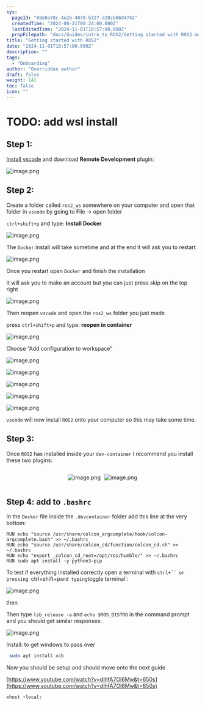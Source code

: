 ```yaml
---
sys:
  pageId: "89e0a78c-4e2b-4070-b327-d28cb0694742"
  createdTime: "2024-08-21T00:24:00.000Z"
  lastEditedTime: "2024-11-01T18:57:00.000Z"
  propFilepath: "docs/Guides/intro_to_ROS2/Getting started with ROS2.md"
title: "Getting started with ROS2"
date: "2024-11-01T18:57:00.000Z"
description: ""
tags:
  - "Onboarding"
author: "Overridden author"
draft: false
weight: 141
toc: false
icon: ""
---
```


# TODO: add wsl install

## Step 1:

[Install vscode](https://code.visualstudio.com/download) and download **Remote Development** plugin:

![image.png](https://prod-files-secure.s3.us-west-2.amazonaws.com/d518164a-d88e-44d1-a4ee-3adb3bd8bce0/efb52993-1881-4a40-b95e-6f020334f022/image.png?X-Amz-Algorithm=AWS4-HMAC-SHA256&X-Amz-Content-Sha256=UNSIGNED-PAYLOAD&X-Amz-Credential=ASIAZI2LB466S7XUW2PM%2F20250403%2Fus-west-2%2Fs3%2Faws4_request&X-Amz-Date=20250403T032446Z&X-Amz-Expires=3600&X-Amz-Security-Token=IQoJb3JpZ2luX2VjEHwaCXVzLXdlc3QtMiJGMEQCIFEWVOkX%2BusbQ2%2BzVub3xHbKfP%2FKvQJgief%2BTkaWGTYkAiAcz8Ds6ZDRlpM4G%2FtUeVF1QSgcE6CtG3HMEa9SAREbRiqIBAjk%2F%2F%2F%2F%2F%2F%2F%2F%2F%2F8BEAAaDDYzNzQyMzE4MzgwNSIM%2BYulK8fP1we0hd1GKtwD1xgRNUcYh6aDZOn%2Fqk%2F5x%2B54X76vu7XhS7l3SFjEZ4jnyaUUs%2Fx2XgaexD6MNV9M2PtFk4aG7WbebMoAVxGly%2BeRWAoSTcjarLYgL%2BjHBKpsIkWP26jFvqSOoN8mk%2FHnvjFGFRnaUpDaIsVvQMddFcvlSvgUfaEbRzxXrdbntpMVHaka6FPy4V3Y23shQc9dMbsdsEyxCafv%2BRtPkDhPkcAcGhygR%2B8js2mybuli6KUGLDF%2F6%2F1nSSgihMD%2BZXO9X6N2HrIkIWNB8Ru1xfI420Ghl4ymgZXcgoFFqOFxifPGPcSQ1En01wtjXuQ%2B9DONAzHdlIqEa6oNjOz6PpFFbX51mbvjJG988aCBecBPTRGFXzHxMbapc6%2Fk43qnMS0K66uLy4AyTdbVSsx7Oszuwu581Pr%2BucRCy85pnQAu1ueqi3gMRHZVrWikft1qA%2FZ8kIz0OIjQP7Q5Ou1bvu%2FoTzF2vP7Mf%2BB0%2Bzed9maQjkQxr3wnHuM1TOHfUnPgwwR3FcxMzwEyComXhxqC59kyOyz0d%2FavQEkZwGKag1ZkYvxT6Uf4w3OumXVKUF%2FH31gMLe1HYaZUdlkH3nFj8YRIkRLOvG7tq2jhAwS4g209IEWWsgikS5m1h38OwIsw4fu3vwY6pgFUi7yBLuC8yilF1ZcNelV69iK1Vt0Jh7f1L8QuGKLdL5FPRGnawLgrtmtvgdZRqcP46OtFNPVj1F2E1L2mTK%2B3p28HZ1G%2Fp6zQxByrzAmrTiEOgAz81qsmiFFMSzqBiud7sVplpvufkRqTfNvUsAJyubAyWMuK16srp8yqtmcBBy6ASHRwOOztFzpawPVSOXp1kLw862fVLk8yHGU6L2IDzWEObffy&X-Amz-Signature=fb42dc1f979f7f946f374bc93502db65487e68923b5faf4194975ebc571b0500&X-Amz-SignedHeaders=host&x-id=GetObject)

## Step 2:

Create a folder called `ros2_ws` somewhere on your computer and open that folder in `vscode` by going to File → open folder 

`ctrl+shift+p` and type: **Install Docker**

![image.png](https://prod-files-secure.s3.us-west-2.amazonaws.com/d518164a-d88e-44d1-a4ee-3adb3bd8bce0/2269dc0e-1cd5-47ff-bceb-c04ad9b2eab0/image.png?X-Amz-Algorithm=AWS4-HMAC-SHA256&X-Amz-Content-Sha256=UNSIGNED-PAYLOAD&X-Amz-Credential=ASIAZI2LB466S7XUW2PM%2F20250403%2Fus-west-2%2Fs3%2Faws4_request&X-Amz-Date=20250403T032446Z&X-Amz-Expires=3600&X-Amz-Security-Token=IQoJb3JpZ2luX2VjEHwaCXVzLXdlc3QtMiJGMEQCIFEWVOkX%2BusbQ2%2BzVub3xHbKfP%2FKvQJgief%2BTkaWGTYkAiAcz8Ds6ZDRlpM4G%2FtUeVF1QSgcE6CtG3HMEa9SAREbRiqIBAjk%2F%2F%2F%2F%2F%2F%2F%2F%2F%2F8BEAAaDDYzNzQyMzE4MzgwNSIM%2BYulK8fP1we0hd1GKtwD1xgRNUcYh6aDZOn%2Fqk%2F5x%2B54X76vu7XhS7l3SFjEZ4jnyaUUs%2Fx2XgaexD6MNV9M2PtFk4aG7WbebMoAVxGly%2BeRWAoSTcjarLYgL%2BjHBKpsIkWP26jFvqSOoN8mk%2FHnvjFGFRnaUpDaIsVvQMddFcvlSvgUfaEbRzxXrdbntpMVHaka6FPy4V3Y23shQc9dMbsdsEyxCafv%2BRtPkDhPkcAcGhygR%2B8js2mybuli6KUGLDF%2F6%2F1nSSgihMD%2BZXO9X6N2HrIkIWNB8Ru1xfI420Ghl4ymgZXcgoFFqOFxifPGPcSQ1En01wtjXuQ%2B9DONAzHdlIqEa6oNjOz6PpFFbX51mbvjJG988aCBecBPTRGFXzHxMbapc6%2Fk43qnMS0K66uLy4AyTdbVSsx7Oszuwu581Pr%2BucRCy85pnQAu1ueqi3gMRHZVrWikft1qA%2FZ8kIz0OIjQP7Q5Ou1bvu%2FoTzF2vP7Mf%2BB0%2Bzed9maQjkQxr3wnHuM1TOHfUnPgwwR3FcxMzwEyComXhxqC59kyOyz0d%2FavQEkZwGKag1ZkYvxT6Uf4w3OumXVKUF%2FH31gMLe1HYaZUdlkH3nFj8YRIkRLOvG7tq2jhAwS4g209IEWWsgikS5m1h38OwIsw4fu3vwY6pgFUi7yBLuC8yilF1ZcNelV69iK1Vt0Jh7f1L8QuGKLdL5FPRGnawLgrtmtvgdZRqcP46OtFNPVj1F2E1L2mTK%2B3p28HZ1G%2Fp6zQxByrzAmrTiEOgAz81qsmiFFMSzqBiud7sVplpvufkRqTfNvUsAJyubAyWMuK16srp8yqtmcBBy6ASHRwOOztFzpawPVSOXp1kLw862fVLk8yHGU6L2IDzWEObffy&X-Amz-Signature=8927341e613e9a4b84141e68a64cf7902cccf1c9c6e19af766bf220d136923f8&X-Amz-SignedHeaders=host&x-id=GetObject)

The `Docker` install will take sometime and at the end it will ask you to restart

![image.png](https://prod-files-secure.s3.us-west-2.amazonaws.com/d518164a-d88e-44d1-a4ee-3adb3bd8bce0/ed233f78-be33-4b1f-b89c-9c346c0e961e/image.png?X-Amz-Algorithm=AWS4-HMAC-SHA256&X-Amz-Content-Sha256=UNSIGNED-PAYLOAD&X-Amz-Credential=ASIAZI2LB466S7XUW2PM%2F20250403%2Fus-west-2%2Fs3%2Faws4_request&X-Amz-Date=20250403T032446Z&X-Amz-Expires=3600&X-Amz-Security-Token=IQoJb3JpZ2luX2VjEHwaCXVzLXdlc3QtMiJGMEQCIFEWVOkX%2BusbQ2%2BzVub3xHbKfP%2FKvQJgief%2BTkaWGTYkAiAcz8Ds6ZDRlpM4G%2FtUeVF1QSgcE6CtG3HMEa9SAREbRiqIBAjk%2F%2F%2F%2F%2F%2F%2F%2F%2F%2F8BEAAaDDYzNzQyMzE4MzgwNSIM%2BYulK8fP1we0hd1GKtwD1xgRNUcYh6aDZOn%2Fqk%2F5x%2B54X76vu7XhS7l3SFjEZ4jnyaUUs%2Fx2XgaexD6MNV9M2PtFk4aG7WbebMoAVxGly%2BeRWAoSTcjarLYgL%2BjHBKpsIkWP26jFvqSOoN8mk%2FHnvjFGFRnaUpDaIsVvQMddFcvlSvgUfaEbRzxXrdbntpMVHaka6FPy4V3Y23shQc9dMbsdsEyxCafv%2BRtPkDhPkcAcGhygR%2B8js2mybuli6KUGLDF%2F6%2F1nSSgihMD%2BZXO9X6N2HrIkIWNB8Ru1xfI420Ghl4ymgZXcgoFFqOFxifPGPcSQ1En01wtjXuQ%2B9DONAzHdlIqEa6oNjOz6PpFFbX51mbvjJG988aCBecBPTRGFXzHxMbapc6%2Fk43qnMS0K66uLy4AyTdbVSsx7Oszuwu581Pr%2BucRCy85pnQAu1ueqi3gMRHZVrWikft1qA%2FZ8kIz0OIjQP7Q5Ou1bvu%2FoTzF2vP7Mf%2BB0%2Bzed9maQjkQxr3wnHuM1TOHfUnPgwwR3FcxMzwEyComXhxqC59kyOyz0d%2FavQEkZwGKag1ZkYvxT6Uf4w3OumXVKUF%2FH31gMLe1HYaZUdlkH3nFj8YRIkRLOvG7tq2jhAwS4g209IEWWsgikS5m1h38OwIsw4fu3vwY6pgFUi7yBLuC8yilF1ZcNelV69iK1Vt0Jh7f1L8QuGKLdL5FPRGnawLgrtmtvgdZRqcP46OtFNPVj1F2E1L2mTK%2B3p28HZ1G%2Fp6zQxByrzAmrTiEOgAz81qsmiFFMSzqBiud7sVplpvufkRqTfNvUsAJyubAyWMuK16srp8yqtmcBBy6ASHRwOOztFzpawPVSOXp1kLw862fVLk8yHGU6L2IDzWEObffy&X-Amz-Signature=f0791ee7f14eb1844df56d5f6a7c88cc0bd596fcce407d9c7b93877e80a52348&X-Amz-SignedHeaders=host&x-id=GetObject)

Once you restart open `Docker` and finish the installation

It will ask you to make an account but you can just press skip on the top right

![image.png](https://prod-files-secure.s3.us-west-2.amazonaws.com/d518164a-d88e-44d1-a4ee-3adb3bd8bce0/21010ad9-1659-4fd9-9f59-9932a09b2a3d/image.png?X-Amz-Algorithm=AWS4-HMAC-SHA256&X-Amz-Content-Sha256=UNSIGNED-PAYLOAD&X-Amz-Credential=ASIAZI2LB466S7XUW2PM%2F20250403%2Fus-west-2%2Fs3%2Faws4_request&X-Amz-Date=20250403T032446Z&X-Amz-Expires=3600&X-Amz-Security-Token=IQoJb3JpZ2luX2VjEHwaCXVzLXdlc3QtMiJGMEQCIFEWVOkX%2BusbQ2%2BzVub3xHbKfP%2FKvQJgief%2BTkaWGTYkAiAcz8Ds6ZDRlpM4G%2FtUeVF1QSgcE6CtG3HMEa9SAREbRiqIBAjk%2F%2F%2F%2F%2F%2F%2F%2F%2F%2F8BEAAaDDYzNzQyMzE4MzgwNSIM%2BYulK8fP1we0hd1GKtwD1xgRNUcYh6aDZOn%2Fqk%2F5x%2B54X76vu7XhS7l3SFjEZ4jnyaUUs%2Fx2XgaexD6MNV9M2PtFk4aG7WbebMoAVxGly%2BeRWAoSTcjarLYgL%2BjHBKpsIkWP26jFvqSOoN8mk%2FHnvjFGFRnaUpDaIsVvQMddFcvlSvgUfaEbRzxXrdbntpMVHaka6FPy4V3Y23shQc9dMbsdsEyxCafv%2BRtPkDhPkcAcGhygR%2B8js2mybuli6KUGLDF%2F6%2F1nSSgihMD%2BZXO9X6N2HrIkIWNB8Ru1xfI420Ghl4ymgZXcgoFFqOFxifPGPcSQ1En01wtjXuQ%2B9DONAzHdlIqEa6oNjOz6PpFFbX51mbvjJG988aCBecBPTRGFXzHxMbapc6%2Fk43qnMS0K66uLy4AyTdbVSsx7Oszuwu581Pr%2BucRCy85pnQAu1ueqi3gMRHZVrWikft1qA%2FZ8kIz0OIjQP7Q5Ou1bvu%2FoTzF2vP7Mf%2BB0%2Bzed9maQjkQxr3wnHuM1TOHfUnPgwwR3FcxMzwEyComXhxqC59kyOyz0d%2FavQEkZwGKag1ZkYvxT6Uf4w3OumXVKUF%2FH31gMLe1HYaZUdlkH3nFj8YRIkRLOvG7tq2jhAwS4g209IEWWsgikS5m1h38OwIsw4fu3vwY6pgFUi7yBLuC8yilF1ZcNelV69iK1Vt0Jh7f1L8QuGKLdL5FPRGnawLgrtmtvgdZRqcP46OtFNPVj1F2E1L2mTK%2B3p28HZ1G%2Fp6zQxByrzAmrTiEOgAz81qsmiFFMSzqBiud7sVplpvufkRqTfNvUsAJyubAyWMuK16srp8yqtmcBBy6ASHRwOOztFzpawPVSOXp1kLw862fVLk8yHGU6L2IDzWEObffy&X-Amz-Signature=0dc395c398d13be309e5fdbe468959209bec1ceabc56120688551fea19434bf5&X-Amz-SignedHeaders=host&x-id=GetObject)

Then reopen `vscode` and open the `ros2_ws` folder you just made

press `ctrl+shift+p` and type: **reopen in container**

![image.png](https://prod-files-secure.s3.us-west-2.amazonaws.com/d518164a-d88e-44d1-a4ee-3adb3bd8bce0/4e93b8c2-41ad-488c-8095-c74205196118/image.png?X-Amz-Algorithm=AWS4-HMAC-SHA256&X-Amz-Content-Sha256=UNSIGNED-PAYLOAD&X-Amz-Credential=ASIAZI2LB466S7XUW2PM%2F20250403%2Fus-west-2%2Fs3%2Faws4_request&X-Amz-Date=20250403T032446Z&X-Amz-Expires=3600&X-Amz-Security-Token=IQoJb3JpZ2luX2VjEHwaCXVzLXdlc3QtMiJGMEQCIFEWVOkX%2BusbQ2%2BzVub3xHbKfP%2FKvQJgief%2BTkaWGTYkAiAcz8Ds6ZDRlpM4G%2FtUeVF1QSgcE6CtG3HMEa9SAREbRiqIBAjk%2F%2F%2F%2F%2F%2F%2F%2F%2F%2F8BEAAaDDYzNzQyMzE4MzgwNSIM%2BYulK8fP1we0hd1GKtwD1xgRNUcYh6aDZOn%2Fqk%2F5x%2B54X76vu7XhS7l3SFjEZ4jnyaUUs%2Fx2XgaexD6MNV9M2PtFk4aG7WbebMoAVxGly%2BeRWAoSTcjarLYgL%2BjHBKpsIkWP26jFvqSOoN8mk%2FHnvjFGFRnaUpDaIsVvQMddFcvlSvgUfaEbRzxXrdbntpMVHaka6FPy4V3Y23shQc9dMbsdsEyxCafv%2BRtPkDhPkcAcGhygR%2B8js2mybuli6KUGLDF%2F6%2F1nSSgihMD%2BZXO9X6N2HrIkIWNB8Ru1xfI420Ghl4ymgZXcgoFFqOFxifPGPcSQ1En01wtjXuQ%2B9DONAzHdlIqEa6oNjOz6PpFFbX51mbvjJG988aCBecBPTRGFXzHxMbapc6%2Fk43qnMS0K66uLy4AyTdbVSsx7Oszuwu581Pr%2BucRCy85pnQAu1ueqi3gMRHZVrWikft1qA%2FZ8kIz0OIjQP7Q5Ou1bvu%2FoTzF2vP7Mf%2BB0%2Bzed9maQjkQxr3wnHuM1TOHfUnPgwwR3FcxMzwEyComXhxqC59kyOyz0d%2FavQEkZwGKag1ZkYvxT6Uf4w3OumXVKUF%2FH31gMLe1HYaZUdlkH3nFj8YRIkRLOvG7tq2jhAwS4g209IEWWsgikS5m1h38OwIsw4fu3vwY6pgFUi7yBLuC8yilF1ZcNelV69iK1Vt0Jh7f1L8QuGKLdL5FPRGnawLgrtmtvgdZRqcP46OtFNPVj1F2E1L2mTK%2B3p28HZ1G%2Fp6zQxByrzAmrTiEOgAz81qsmiFFMSzqBiud7sVplpvufkRqTfNvUsAJyubAyWMuK16srp8yqtmcBBy6ASHRwOOztFzpawPVSOXp1kLw862fVLk8yHGU6L2IDzWEObffy&X-Amz-Signature=5b2b17ae23aa22c4cf6a88998aa618badcd3e7148902da4a8d0342812b96a067&X-Amz-SignedHeaders=host&x-id=GetObject)

Choose “Add configuration to workspace”

![image.png](https://prod-files-secure.s3.us-west-2.amazonaws.com/d518164a-d88e-44d1-a4ee-3adb3bd8bce0/9560b282-5060-4989-ba37-97e7b2c22476/image.png?X-Amz-Algorithm=AWS4-HMAC-SHA256&X-Amz-Content-Sha256=UNSIGNED-PAYLOAD&X-Amz-Credential=ASIAZI2LB466S7XUW2PM%2F20250403%2Fus-west-2%2Fs3%2Faws4_request&X-Amz-Date=20250403T032446Z&X-Amz-Expires=3600&X-Amz-Security-Token=IQoJb3JpZ2luX2VjEHwaCXVzLXdlc3QtMiJGMEQCIFEWVOkX%2BusbQ2%2BzVub3xHbKfP%2FKvQJgief%2BTkaWGTYkAiAcz8Ds6ZDRlpM4G%2FtUeVF1QSgcE6CtG3HMEa9SAREbRiqIBAjk%2F%2F%2F%2F%2F%2F%2F%2F%2F%2F8BEAAaDDYzNzQyMzE4MzgwNSIM%2BYulK8fP1we0hd1GKtwD1xgRNUcYh6aDZOn%2Fqk%2F5x%2B54X76vu7XhS7l3SFjEZ4jnyaUUs%2Fx2XgaexD6MNV9M2PtFk4aG7WbebMoAVxGly%2BeRWAoSTcjarLYgL%2BjHBKpsIkWP26jFvqSOoN8mk%2FHnvjFGFRnaUpDaIsVvQMddFcvlSvgUfaEbRzxXrdbntpMVHaka6FPy4V3Y23shQc9dMbsdsEyxCafv%2BRtPkDhPkcAcGhygR%2B8js2mybuli6KUGLDF%2F6%2F1nSSgihMD%2BZXO9X6N2HrIkIWNB8Ru1xfI420Ghl4ymgZXcgoFFqOFxifPGPcSQ1En01wtjXuQ%2B9DONAzHdlIqEa6oNjOz6PpFFbX51mbvjJG988aCBecBPTRGFXzHxMbapc6%2Fk43qnMS0K66uLy4AyTdbVSsx7Oszuwu581Pr%2BucRCy85pnQAu1ueqi3gMRHZVrWikft1qA%2FZ8kIz0OIjQP7Q5Ou1bvu%2FoTzF2vP7Mf%2BB0%2Bzed9maQjkQxr3wnHuM1TOHfUnPgwwR3FcxMzwEyComXhxqC59kyOyz0d%2FavQEkZwGKag1ZkYvxT6Uf4w3OumXVKUF%2FH31gMLe1HYaZUdlkH3nFj8YRIkRLOvG7tq2jhAwS4g209IEWWsgikS5m1h38OwIsw4fu3vwY6pgFUi7yBLuC8yilF1ZcNelV69iK1Vt0Jh7f1L8QuGKLdL5FPRGnawLgrtmtvgdZRqcP46OtFNPVj1F2E1L2mTK%2B3p28HZ1G%2Fp6zQxByrzAmrTiEOgAz81qsmiFFMSzqBiud7sVplpvufkRqTfNvUsAJyubAyWMuK16srp8yqtmcBBy6ASHRwOOztFzpawPVSOXp1kLw862fVLk8yHGU6L2IDzWEObffy&X-Amz-Signature=9f50da2b5b6467df2b28eeba445fd69e9e86494b975f36ee0f4655ee7f21a4fb&X-Amz-SignedHeaders=host&x-id=GetObject)

![image.png](https://prod-files-secure.s3.us-west-2.amazonaws.com/d518164a-d88e-44d1-a4ee-3adb3bd8bce0/2ee63f81-886b-48e8-a553-dc6e5eac99e4/image.png?X-Amz-Algorithm=AWS4-HMAC-SHA256&X-Amz-Content-Sha256=UNSIGNED-PAYLOAD&X-Amz-Credential=ASIAZI2LB466S7XUW2PM%2F20250403%2Fus-west-2%2Fs3%2Faws4_request&X-Amz-Date=20250403T032446Z&X-Amz-Expires=3600&X-Amz-Security-Token=IQoJb3JpZ2luX2VjEHwaCXVzLXdlc3QtMiJGMEQCIFEWVOkX%2BusbQ2%2BzVub3xHbKfP%2FKvQJgief%2BTkaWGTYkAiAcz8Ds6ZDRlpM4G%2FtUeVF1QSgcE6CtG3HMEa9SAREbRiqIBAjk%2F%2F%2F%2F%2F%2F%2F%2F%2F%2F8BEAAaDDYzNzQyMzE4MzgwNSIM%2BYulK8fP1we0hd1GKtwD1xgRNUcYh6aDZOn%2Fqk%2F5x%2B54X76vu7XhS7l3SFjEZ4jnyaUUs%2Fx2XgaexD6MNV9M2PtFk4aG7WbebMoAVxGly%2BeRWAoSTcjarLYgL%2BjHBKpsIkWP26jFvqSOoN8mk%2FHnvjFGFRnaUpDaIsVvQMddFcvlSvgUfaEbRzxXrdbntpMVHaka6FPy4V3Y23shQc9dMbsdsEyxCafv%2BRtPkDhPkcAcGhygR%2B8js2mybuli6KUGLDF%2F6%2F1nSSgihMD%2BZXO9X6N2HrIkIWNB8Ru1xfI420Ghl4ymgZXcgoFFqOFxifPGPcSQ1En01wtjXuQ%2B9DONAzHdlIqEa6oNjOz6PpFFbX51mbvjJG988aCBecBPTRGFXzHxMbapc6%2Fk43qnMS0K66uLy4AyTdbVSsx7Oszuwu581Pr%2BucRCy85pnQAu1ueqi3gMRHZVrWikft1qA%2FZ8kIz0OIjQP7Q5Ou1bvu%2FoTzF2vP7Mf%2BB0%2Bzed9maQjkQxr3wnHuM1TOHfUnPgwwR3FcxMzwEyComXhxqC59kyOyz0d%2FavQEkZwGKag1ZkYvxT6Uf4w3OumXVKUF%2FH31gMLe1HYaZUdlkH3nFj8YRIkRLOvG7tq2jhAwS4g209IEWWsgikS5m1h38OwIsw4fu3vwY6pgFUi7yBLuC8yilF1ZcNelV69iK1Vt0Jh7f1L8QuGKLdL5FPRGnawLgrtmtvgdZRqcP46OtFNPVj1F2E1L2mTK%2B3p28HZ1G%2Fp6zQxByrzAmrTiEOgAz81qsmiFFMSzqBiud7sVplpvufkRqTfNvUsAJyubAyWMuK16srp8yqtmcBBy6ASHRwOOztFzpawPVSOXp1kLw862fVLk8yHGU6L2IDzWEObffy&X-Amz-Signature=8b8d3ad4c221acef3f36a0479fb455f859bf91b8115d1d387ac0d8b873be3cb4&X-Amz-SignedHeaders=host&x-id=GetObject)

![image.png](https://prod-files-secure.s3.us-west-2.amazonaws.com/d518164a-d88e-44d1-a4ee-3adb3bd8bce0/ae1580b2-b048-407e-aed9-b584224a7a04/image.png?X-Amz-Algorithm=AWS4-HMAC-SHA256&X-Amz-Content-Sha256=UNSIGNED-PAYLOAD&X-Amz-Credential=ASIAZI2LB466S7XUW2PM%2F20250403%2Fus-west-2%2Fs3%2Faws4_request&X-Amz-Date=20250403T032446Z&X-Amz-Expires=3600&X-Amz-Security-Token=IQoJb3JpZ2luX2VjEHwaCXVzLXdlc3QtMiJGMEQCIFEWVOkX%2BusbQ2%2BzVub3xHbKfP%2FKvQJgief%2BTkaWGTYkAiAcz8Ds6ZDRlpM4G%2FtUeVF1QSgcE6CtG3HMEa9SAREbRiqIBAjk%2F%2F%2F%2F%2F%2F%2F%2F%2F%2F8BEAAaDDYzNzQyMzE4MzgwNSIM%2BYulK8fP1we0hd1GKtwD1xgRNUcYh6aDZOn%2Fqk%2F5x%2B54X76vu7XhS7l3SFjEZ4jnyaUUs%2Fx2XgaexD6MNV9M2PtFk4aG7WbebMoAVxGly%2BeRWAoSTcjarLYgL%2BjHBKpsIkWP26jFvqSOoN8mk%2FHnvjFGFRnaUpDaIsVvQMddFcvlSvgUfaEbRzxXrdbntpMVHaka6FPy4V3Y23shQc9dMbsdsEyxCafv%2BRtPkDhPkcAcGhygR%2B8js2mybuli6KUGLDF%2F6%2F1nSSgihMD%2BZXO9X6N2HrIkIWNB8Ru1xfI420Ghl4ymgZXcgoFFqOFxifPGPcSQ1En01wtjXuQ%2B9DONAzHdlIqEa6oNjOz6PpFFbX51mbvjJG988aCBecBPTRGFXzHxMbapc6%2Fk43qnMS0K66uLy4AyTdbVSsx7Oszuwu581Pr%2BucRCy85pnQAu1ueqi3gMRHZVrWikft1qA%2FZ8kIz0OIjQP7Q5Ou1bvu%2FoTzF2vP7Mf%2BB0%2Bzed9maQjkQxr3wnHuM1TOHfUnPgwwR3FcxMzwEyComXhxqC59kyOyz0d%2FavQEkZwGKag1ZkYvxT6Uf4w3OumXVKUF%2FH31gMLe1HYaZUdlkH3nFj8YRIkRLOvG7tq2jhAwS4g209IEWWsgikS5m1h38OwIsw4fu3vwY6pgFUi7yBLuC8yilF1ZcNelV69iK1Vt0Jh7f1L8QuGKLdL5FPRGnawLgrtmtvgdZRqcP46OtFNPVj1F2E1L2mTK%2B3p28HZ1G%2Fp6zQxByrzAmrTiEOgAz81qsmiFFMSzqBiud7sVplpvufkRqTfNvUsAJyubAyWMuK16srp8yqtmcBBy6ASHRwOOztFzpawPVSOXp1kLw862fVLk8yHGU6L2IDzWEObffy&X-Amz-Signature=74231afa51a584d4d679b025d977cb59eddafbe537afc608c00d7353100de506&X-Amz-SignedHeaders=host&x-id=GetObject)

![image.png](https://prod-files-secure.s3.us-west-2.amazonaws.com/d518164a-d88e-44d1-a4ee-3adb3bd8bce0/53255b28-f75e-430f-b9e3-c0ac8577e42b/image.png?X-Amz-Algorithm=AWS4-HMAC-SHA256&X-Amz-Content-Sha256=UNSIGNED-PAYLOAD&X-Amz-Credential=ASIAZI2LB466S7XUW2PM%2F20250403%2Fus-west-2%2Fs3%2Faws4_request&X-Amz-Date=20250403T032446Z&X-Amz-Expires=3600&X-Amz-Security-Token=IQoJb3JpZ2luX2VjEHwaCXVzLXdlc3QtMiJGMEQCIFEWVOkX%2BusbQ2%2BzVub3xHbKfP%2FKvQJgief%2BTkaWGTYkAiAcz8Ds6ZDRlpM4G%2FtUeVF1QSgcE6CtG3HMEa9SAREbRiqIBAjk%2F%2F%2F%2F%2F%2F%2F%2F%2F%2F8BEAAaDDYzNzQyMzE4MzgwNSIM%2BYulK8fP1we0hd1GKtwD1xgRNUcYh6aDZOn%2Fqk%2F5x%2B54X76vu7XhS7l3SFjEZ4jnyaUUs%2Fx2XgaexD6MNV9M2PtFk4aG7WbebMoAVxGly%2BeRWAoSTcjarLYgL%2BjHBKpsIkWP26jFvqSOoN8mk%2FHnvjFGFRnaUpDaIsVvQMddFcvlSvgUfaEbRzxXrdbntpMVHaka6FPy4V3Y23shQc9dMbsdsEyxCafv%2BRtPkDhPkcAcGhygR%2B8js2mybuli6KUGLDF%2F6%2F1nSSgihMD%2BZXO9X6N2HrIkIWNB8Ru1xfI420Ghl4ymgZXcgoFFqOFxifPGPcSQ1En01wtjXuQ%2B9DONAzHdlIqEa6oNjOz6PpFFbX51mbvjJG988aCBecBPTRGFXzHxMbapc6%2Fk43qnMS0K66uLy4AyTdbVSsx7Oszuwu581Pr%2BucRCy85pnQAu1ueqi3gMRHZVrWikft1qA%2FZ8kIz0OIjQP7Q5Ou1bvu%2FoTzF2vP7Mf%2BB0%2Bzed9maQjkQxr3wnHuM1TOHfUnPgwwR3FcxMzwEyComXhxqC59kyOyz0d%2FavQEkZwGKag1ZkYvxT6Uf4w3OumXVKUF%2FH31gMLe1HYaZUdlkH3nFj8YRIkRLOvG7tq2jhAwS4g209IEWWsgikS5m1h38OwIsw4fu3vwY6pgFUi7yBLuC8yilF1ZcNelV69iK1Vt0Jh7f1L8QuGKLdL5FPRGnawLgrtmtvgdZRqcP46OtFNPVj1F2E1L2mTK%2B3p28HZ1G%2Fp6zQxByrzAmrTiEOgAz81qsmiFFMSzqBiud7sVplpvufkRqTfNvUsAJyubAyWMuK16srp8yqtmcBBy6ASHRwOOztFzpawPVSOXp1kLw862fVLk8yHGU6L2IDzWEObffy&X-Amz-Signature=49cae54084bdb13f2382aecb982837db4c60a5d42b07bfe2ed45b3e769307f30&X-Amz-SignedHeaders=host&x-id=GetObject)

![image.png](https://prod-files-secure.s3.us-west-2.amazonaws.com/d518164a-d88e-44d1-a4ee-3adb3bd8bce0/7c562767-5af9-4ffb-97d1-327bcdf4ee00/image.png?X-Amz-Algorithm=AWS4-HMAC-SHA256&X-Amz-Content-Sha256=UNSIGNED-PAYLOAD&X-Amz-Credential=ASIAZI2LB466S7XUW2PM%2F20250403%2Fus-west-2%2Fs3%2Faws4_request&X-Amz-Date=20250403T032446Z&X-Amz-Expires=3600&X-Amz-Security-Token=IQoJb3JpZ2luX2VjEHwaCXVzLXdlc3QtMiJGMEQCIFEWVOkX%2BusbQ2%2BzVub3xHbKfP%2FKvQJgief%2BTkaWGTYkAiAcz8Ds6ZDRlpM4G%2FtUeVF1QSgcE6CtG3HMEa9SAREbRiqIBAjk%2F%2F%2F%2F%2F%2F%2F%2F%2F%2F8BEAAaDDYzNzQyMzE4MzgwNSIM%2BYulK8fP1we0hd1GKtwD1xgRNUcYh6aDZOn%2Fqk%2F5x%2B54X76vu7XhS7l3SFjEZ4jnyaUUs%2Fx2XgaexD6MNV9M2PtFk4aG7WbebMoAVxGly%2BeRWAoSTcjarLYgL%2BjHBKpsIkWP26jFvqSOoN8mk%2FHnvjFGFRnaUpDaIsVvQMddFcvlSvgUfaEbRzxXrdbntpMVHaka6FPy4V3Y23shQc9dMbsdsEyxCafv%2BRtPkDhPkcAcGhygR%2B8js2mybuli6KUGLDF%2F6%2F1nSSgihMD%2BZXO9X6N2HrIkIWNB8Ru1xfI420Ghl4ymgZXcgoFFqOFxifPGPcSQ1En01wtjXuQ%2B9DONAzHdlIqEa6oNjOz6PpFFbX51mbvjJG988aCBecBPTRGFXzHxMbapc6%2Fk43qnMS0K66uLy4AyTdbVSsx7Oszuwu581Pr%2BucRCy85pnQAu1ueqi3gMRHZVrWikft1qA%2FZ8kIz0OIjQP7Q5Ou1bvu%2FoTzF2vP7Mf%2BB0%2Bzed9maQjkQxr3wnHuM1TOHfUnPgwwR3FcxMzwEyComXhxqC59kyOyz0d%2FavQEkZwGKag1ZkYvxT6Uf4w3OumXVKUF%2FH31gMLe1HYaZUdlkH3nFj8YRIkRLOvG7tq2jhAwS4g209IEWWsgikS5m1h38OwIsw4fu3vwY6pgFUi7yBLuC8yilF1ZcNelV69iK1Vt0Jh7f1L8QuGKLdL5FPRGnawLgrtmtvgdZRqcP46OtFNPVj1F2E1L2mTK%2B3p28HZ1G%2Fp6zQxByrzAmrTiEOgAz81qsmiFFMSzqBiud7sVplpvufkRqTfNvUsAJyubAyWMuK16srp8yqtmcBBy6ASHRwOOztFzpawPVSOXp1kLw862fVLk8yHGU6L2IDzWEObffy&X-Amz-Signature=f96878b0b527810034cad440ef36ab70474fc2e0c1205b46f20b220268a380ac&X-Amz-SignedHeaders=host&x-id=GetObject)

`vscode` will now install `ROS2` onto your computer so this may take some time.

## Step 3:

Once `ROS2` has installed inside your `dev-container` I recommend you install these two plugins:

<div style="display: flex;flex-direction: row; column-gap:10px; max-width: 630px;justify-content: center;">
<div>

![image.png](https://prod-files-secure.s3.us-west-2.amazonaws.com/d518164a-d88e-44d1-a4ee-3adb3bd8bce0/3fc3d550-5a54-4ba1-ba6b-faa01cdb7369/image.png?X-Amz-Algorithm=AWS4-HMAC-SHA256&X-Amz-Content-Sha256=UNSIGNED-PAYLOAD&X-Amz-Credential=ASIAZI2LB466XC47GVLM%2F20250403%2Fus-west-2%2Fs3%2Faws4_request&X-Amz-Date=20250403T032447Z&X-Amz-Expires=3600&X-Amz-Security-Token=IQoJb3JpZ2luX2VjEHwaCXVzLXdlc3QtMiJHMEUCIA7b3zorHHttLWm%2BaBkTLXnzWossjbZGMdS%2BZZo7y6JxAiEAj5OgwV08KjabE8%2FE6TTM%2FbfvO4xC6yaED5ESAZx7r88qiAQI5P%2F%2F%2F%2F%2F%2F%2F%2F%2F%2FARAAGgw2Mzc0MjMxODM4MDUiDEEV5a0joX4V5hqw%2FCrcA8vOeKy0MV65g5oWTp9UdCuQ%2FOAwsFHzPLI4ezzOgrgQdWc%2BuXk5OD5es%2BvU%2FM2aQ9qshl0ZdoFdaBz8l38sbu96QrUfzDZjN1WghjrF7LBPs5xg%2FeV3PH5mWaDG%2BUJDm2P6PtJxYOI4R5nRgLp8rXtIhlmIcMzbqQPpRiLrDi4iposrK437zSvYISZ4djTheG0kuw88oxNvEIXn5awYu586g2%2FY9Z%2BmX5%2BzSkAhfUJYZCFT5AsEAr7dApJv%2FWF6PAqk%2BgI9E%2F1TahzzL1GS0oTYhuP02zcmAvNUeCMbwFnLh679jnAdmDa7fkbrp%2BMT9l0VpGxHObmwkPMCwkyFhTOsenmUGy3lG7SqJHDSPmRcse1GkN2aJYD3cjRU8BPebctQaOF8KSleF4%2BcffNzFuKPuUsCuzr3lLOmVBMYSU6FPc7Ib4Txxw5yBQ%2FZgEMJ0qP8RZaGIGRx4RQjprKOmFMBe1xLfXmg94ZamcJavIdk6gkDxspmFxvNK0o4LwYOaYvLvyuqYdUVatQM81gd0YA7eqAL6q6bHJ06XkDrm%2BwQvKck1hHlN54ZZ6JUS%2FJTNJo8etp79hPA3ZNPlpw%2F%2Fg0EpfPbhcbxD2FdBCXRRwIOviVGuxIzphXBuX7vMNz8t78GOqUBkODlsJIgyXWGT6x06MDumfQnjAED3NzaLCS2%2BRMEAi%2FiXBiVM0PTTChxFuPyMMyoeePGHW8wKPX4mrzgLBOTxlwsK2kE9gYK%2F%2BtgIXOBeLJ46JvFics%2BEUZI1sYeVD6RBu9%2Fmc0F8zndqueceMIuqba%2FV6aZJkQIt0dRSn8PISrZ49um%2FBpt7eS8QovyC3vpH%2Fo9ZUkYbbYnRnaMHi0KEUGslybX&X-Amz-Signature=19fdd349a9c7e9eb7cf6d4183bc77bfb55955be45ef95a6c4cb94c309b357297&X-Amz-SignedHeaders=host&x-id=GetObject)

</div>
<div>

![image.png](https://prod-files-secure.s3.us-west-2.amazonaws.com/d518164a-d88e-44d1-a4ee-3adb3bd8bce0/d994cc66-13c2-4093-a5a3-f84cf4601a82/image.png?X-Amz-Algorithm=AWS4-HMAC-SHA256&X-Amz-Content-Sha256=UNSIGNED-PAYLOAD&X-Amz-Credential=ASIAZI2LB466XB2BH3DW%2F20250403%2Fus-west-2%2Fs3%2Faws4_request&X-Amz-Date=20250403T032447Z&X-Amz-Expires=3600&X-Amz-Security-Token=IQoJb3JpZ2luX2VjEHsaCXVzLXdlc3QtMiJGMEQCIGfMCFBMBnBbkMRS3Uy9iIyMHq01y0Xlc4rl3nygt2SCAiBn1ykSQ1Hh0jfo6uj%2BitFBcsWRvxRLWsIgS0l3D6QJCiqIBAjk%2F%2F%2F%2F%2F%2F%2F%2F%2F%2F8BEAAaDDYzNzQyMzE4MzgwNSIM9v4fR%2BWXdr9H46hVKtwDYO6Ai0nOS1f0JQq7hu6uqzedJcSiuWC3J4WQJi7UZJJaxG6BVjjn%2FKROZfayC1B6xraic9FZ6uQjxcxSARPUQF76ZQPWcARlfRH4qOH0i1p0qrvvq6b5KHOzEgFH2RVhjEX3Os%2F5TdTO082pICZsgpsXsqA793to4fvBc9TPQhhhTa5YvOcQh0q10%2B8ywqD%2FH8jOjWgn6%2FA0ULp1YWkPeNi0BTYaMPeqazhplqnoxg2VSsi2gYtr%2BssX6BWxa6ERMnhdfnSB72emUkYCayJGIe6gA%2Bb3VuH%2BswlttVD0O%2FXH16WB%2Fqr7%2BaTpbHunf%2FuBM1wTUx7dWtawSq69OWTcm7n1gFPE%2BtZLCKmbRJgl1G3fff45poX3OvAP3v2xFF7b6boaX2c3F4TY4CJYMWT6gflu7Znenmsk2XbtAIThKDOGjE17CLLM52N2Z5DZgQPpABqjEm%2FqzrfRoKS69ZmE2hDF7Z%2BTPi5xAx4HeUBXUNxjMcEWFcESKDbXMwUAUQVoJNzOdEs1gJkvr52Z9lXsTgat6xZF44f%2FCUM4r7e%2Bef6PtL%2BjPPAMdTIm5nKyfvMZlZ3aoVyw5PKEAgXFaz%2Fc3PjLehsfePHkAZt2%2BhhNK0T%2Fd5dwKNHaR7YMRyIww%2Fu3vwY6pgFkE7kPr%2FsD9glpWl3%2BlqrI2Kc6ybxxuUsvI2n9DB%2F5%2BqCCpQ47FKM7Oh2%2FJw%2BdKsNpAyzlaxrNZNCeNl3rxtP818RVusqMBKhf8VwoFybjbFUlVa6SgS0%2BSDzYKqScEmjE3IktiGKsr2FVue1HgBGduALL%2F2tL1QlmavzzMLZ6gIuzxf2pzFtpXqQFMgapduF7beRTEVcsfIahMhNi6beSvWYBCZoa&X-Amz-Signature=d7d13fb1dd5d9add8c37be6a016df9f5fc1d3d81a9fd445fa7b5ef49d1b63343&X-Amz-SignedHeaders=host&x-id=GetObject)

</div>
</div>

## Step 4: add to `.bashrc`

In the `Docker` file inside the `.devcontainer` folder add this line at the very bottom: 

```docker
RUN echo "source /usr/share/colcon_argcomplete/hook/colcon-argcomplete.bash" >> ~/.bashrc
RUN echo "source /usr/share/colcon_cd/function/colcon_cd.sh" >> ~/.bashrc
RUN echo "export _colcon_cd_root=/opt/ros/humble/" >> ~/.bashrc
RUN sudo apt install -y python3-pip 
```

To test if everything installed correctly open a terminal with `ctrl+`` or pressing `ctrl+shift+p` and typing `toggle terminal`:

![image.png](https://prod-files-secure.s3.us-west-2.amazonaws.com/d518164a-d88e-44d1-a4ee-3adb3bd8bce0/6a4943d8-b04e-4c02-9a58-775f3384d1a5/image.png?X-Amz-Algorithm=AWS4-HMAC-SHA256&X-Amz-Content-Sha256=UNSIGNED-PAYLOAD&X-Amz-Credential=ASIAZI2LB466S7XUW2PM%2F20250403%2Fus-west-2%2Fs3%2Faws4_request&X-Amz-Date=20250403T032446Z&X-Amz-Expires=3600&X-Amz-Security-Token=IQoJb3JpZ2luX2VjEHwaCXVzLXdlc3QtMiJGMEQCIFEWVOkX%2BusbQ2%2BzVub3xHbKfP%2FKvQJgief%2BTkaWGTYkAiAcz8Ds6ZDRlpM4G%2FtUeVF1QSgcE6CtG3HMEa9SAREbRiqIBAjk%2F%2F%2F%2F%2F%2F%2F%2F%2F%2F8BEAAaDDYzNzQyMzE4MzgwNSIM%2BYulK8fP1we0hd1GKtwD1xgRNUcYh6aDZOn%2Fqk%2F5x%2B54X76vu7XhS7l3SFjEZ4jnyaUUs%2Fx2XgaexD6MNV9M2PtFk4aG7WbebMoAVxGly%2BeRWAoSTcjarLYgL%2BjHBKpsIkWP26jFvqSOoN8mk%2FHnvjFGFRnaUpDaIsVvQMddFcvlSvgUfaEbRzxXrdbntpMVHaka6FPy4V3Y23shQc9dMbsdsEyxCafv%2BRtPkDhPkcAcGhygR%2B8js2mybuli6KUGLDF%2F6%2F1nSSgihMD%2BZXO9X6N2HrIkIWNB8Ru1xfI420Ghl4ymgZXcgoFFqOFxifPGPcSQ1En01wtjXuQ%2B9DONAzHdlIqEa6oNjOz6PpFFbX51mbvjJG988aCBecBPTRGFXzHxMbapc6%2Fk43qnMS0K66uLy4AyTdbVSsx7Oszuwu581Pr%2BucRCy85pnQAu1ueqi3gMRHZVrWikft1qA%2FZ8kIz0OIjQP7Q5Ou1bvu%2FoTzF2vP7Mf%2BB0%2Bzed9maQjkQxr3wnHuM1TOHfUnPgwwR3FcxMzwEyComXhxqC59kyOyz0d%2FavQEkZwGKag1ZkYvxT6Uf4w3OumXVKUF%2FH31gMLe1HYaZUdlkH3nFj8YRIkRLOvG7tq2jhAwS4g209IEWWsgikS5m1h38OwIsw4fu3vwY6pgFUi7yBLuC8yilF1ZcNelV69iK1Vt0Jh7f1L8QuGKLdL5FPRGnawLgrtmtvgdZRqcP46OtFNPVj1F2E1L2mTK%2B3p28HZ1G%2Fp6zQxByrzAmrTiEOgAz81qsmiFFMSzqBiud7sVplpvufkRqTfNvUsAJyubAyWMuK16srp8yqtmcBBy6ASHRwOOztFzpawPVSOXp1kLw862fVLk8yHGU6L2IDzWEObffy&X-Amz-Signature=e88eb62df1207fe8b8b62e1a957fd7444df414e60d219d69ffd225d2660e71c3&X-Amz-SignedHeaders=host&x-id=GetObject)

then 

Then type `lsb_release -a` and `echo $ROS_DISTRO` in the command prompt and you should get similar responses:

![image.png](https://prod-files-secure.s3.us-west-2.amazonaws.com/d518164a-d88e-44d1-a4ee-3adb3bd8bce0/3e635dec-a805-4e85-8b9e-d000e5b71a4e/image.png?X-Amz-Algorithm=AWS4-HMAC-SHA256&X-Amz-Content-Sha256=UNSIGNED-PAYLOAD&X-Amz-Credential=ASIAZI2LB466S7XUW2PM%2F20250403%2Fus-west-2%2Fs3%2Faws4_request&X-Amz-Date=20250403T032446Z&X-Amz-Expires=3600&X-Amz-Security-Token=IQoJb3JpZ2luX2VjEHwaCXVzLXdlc3QtMiJGMEQCIFEWVOkX%2BusbQ2%2BzVub3xHbKfP%2FKvQJgief%2BTkaWGTYkAiAcz8Ds6ZDRlpM4G%2FtUeVF1QSgcE6CtG3HMEa9SAREbRiqIBAjk%2F%2F%2F%2F%2F%2F%2F%2F%2F%2F8BEAAaDDYzNzQyMzE4MzgwNSIM%2BYulK8fP1we0hd1GKtwD1xgRNUcYh6aDZOn%2Fqk%2F5x%2B54X76vu7XhS7l3SFjEZ4jnyaUUs%2Fx2XgaexD6MNV9M2PtFk4aG7WbebMoAVxGly%2BeRWAoSTcjarLYgL%2BjHBKpsIkWP26jFvqSOoN8mk%2FHnvjFGFRnaUpDaIsVvQMddFcvlSvgUfaEbRzxXrdbntpMVHaka6FPy4V3Y23shQc9dMbsdsEyxCafv%2BRtPkDhPkcAcGhygR%2B8js2mybuli6KUGLDF%2F6%2F1nSSgihMD%2BZXO9X6N2HrIkIWNB8Ru1xfI420Ghl4ymgZXcgoFFqOFxifPGPcSQ1En01wtjXuQ%2B9DONAzHdlIqEa6oNjOz6PpFFbX51mbvjJG988aCBecBPTRGFXzHxMbapc6%2Fk43qnMS0K66uLy4AyTdbVSsx7Oszuwu581Pr%2BucRCy85pnQAu1ueqi3gMRHZVrWikft1qA%2FZ8kIz0OIjQP7Q5Ou1bvu%2FoTzF2vP7Mf%2BB0%2Bzed9maQjkQxr3wnHuM1TOHfUnPgwwR3FcxMzwEyComXhxqC59kyOyz0d%2FavQEkZwGKag1ZkYvxT6Uf4w3OumXVKUF%2FH31gMLe1HYaZUdlkH3nFj8YRIkRLOvG7tq2jhAwS4g209IEWWsgikS5m1h38OwIsw4fu3vwY6pgFUi7yBLuC8yilF1ZcNelV69iK1Vt0Jh7f1L8QuGKLdL5FPRGnawLgrtmtvgdZRqcP46OtFNPVj1F2E1L2mTK%2B3p28HZ1G%2Fp6zQxByrzAmrTiEOgAz81qsmiFFMSzqBiud7sVplpvufkRqTfNvUsAJyubAyWMuK16srp8yqtmcBBy6ASHRwOOztFzpawPVSOXp1kLw862fVLk8yHGU6L2IDzWEObffy&X-Amz-Signature=d87c082395fdb197d8d2055c6c58bf5736ce3f983e922a7d9e3efd14260db7c3&X-Amz-SignedHeaders=host&x-id=GetObject)

Install:  to get windows to pass over

```bash
 sudo apt install xcb
```

Now you should be setup and should move onto the next guide 

[https://www.youtube.com/watch?v=dihfA7Ol6Mw&t=650s](https://www.youtube.com/watch?v=dihfA7Ol6Mw&t=650s)

```python
xhost +local:
```
